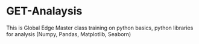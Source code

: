 # GET-Analaysis
This is Global Edge Master class training on python basics, python libraries for analysis (Numpy, Pandas, Matplotlib, Seaborn)
